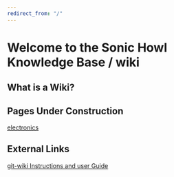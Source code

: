 ```yaml
---
redirect_from: "/"
---
```


# Welcome to the Sonic Howl Knowledge Base / wiki

## What is a Wiki?

## Pages Under Construction
[electronics](/wiki/electronics.md)

## External Links
[git-wiki Instructions and user Guide](http://www.drassil.org/git-wiki/main_page)

